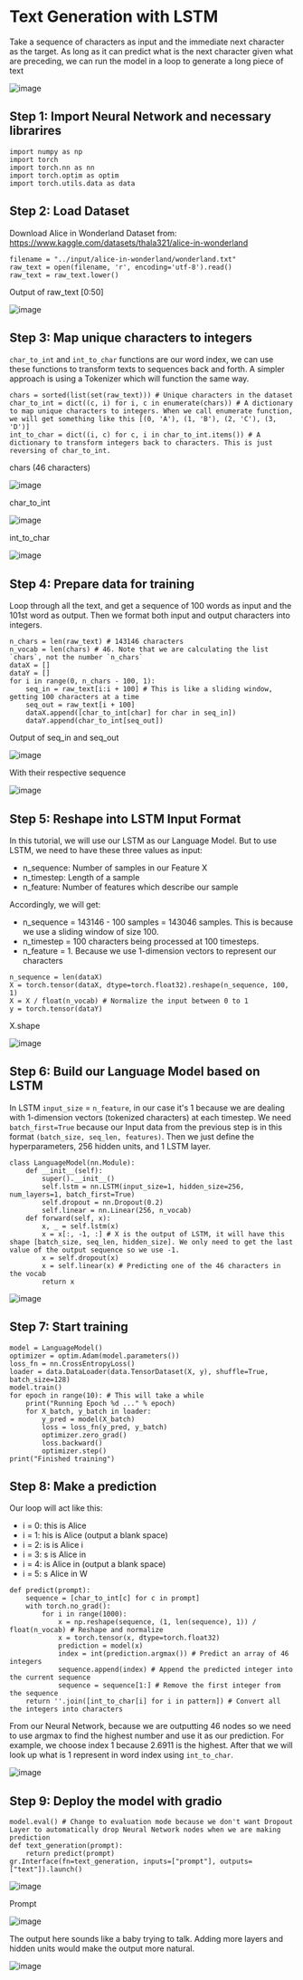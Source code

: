 # Text Generation with LSTM

Take a sequence of characters as input and the immediate next character as the target. As long as it can predict what is the next character given what are preceding, we can run the model in a loop to generate a long piece of text

![image](https://github.com/hughiephan/DPL/assets/16631121/8c8dcba1-2d21-41eb-97c8-0ac7ec05c10f)

## Step 1: Import Neural Network and necessary librarires
```
import numpy as np
import torch
import torch.nn as nn
import torch.optim as optim
import torch.utils.data as data
```

## Step 2: Load Dataset
Download Alice in Wonderland Dataset from: https://www.kaggle.com/datasets/thala321/alice-in-wonderland

```
filename = "../input/alice-in-wonderland/wonderland.txt"
raw_text = open(filename, 'r', encoding='utf-8').read()
raw_text = raw_text.lower()
```

Output of raw_text [0:50]

![image](https://github.com/hughiephan/DPL/assets/16631121/7a420ef1-3395-4fa7-bb81-2817161cbd52)

## Step 3: Map unique characters to integers
`char_to_int` and `int_to_char` functions are our word index, we can use these functions to transform texts to sequences back and forth. A simpler approach is using a Tokenizer which will function the same way.

```
chars = sorted(list(set(raw_text))) # Unique characters in the dataset
char_to_int = dict((c, i) for i, c in enumerate(chars)) # A dictionary to map unique characters to integers. When we call enumerate function, we will get something like this [(0, 'A'), (1, 'B'), (2, 'C'), (3, 'D')]
int_to_char = dict((i, c) for c, i in char_to_int.items()) # A dictionary to transform integers back to characters. This is just reversing of char_to_int.
```

chars (46 characters)

![image](https://github.com/hughiephan/DPL/assets/16631121/25d54010-ccc6-4e42-a2a6-669cfef57c5c)

char_to_int

![image](https://github.com/hughiephan/DPL/assets/16631121/db4f7e07-eb25-4242-afee-88113fd216c5)

int_to_char

![image](https://github.com/hughiephan/DPL/assets/16631121/d0fd86fb-1c5c-43f7-a7bc-354be8fe9705)

## Step 4: Prepare data for training 

Loop through all the text, and get a sequence of 100 words as input and the 101st word as output. Then we format both input and output characters into integers.

```
n_chars = len(raw_text) # 143146 characters
n_vocab = len(chars) # 46. Note that we are calculating the list `chars`, not the number `n_chars`
dataX = []
dataY = []
for i in range(0, n_chars - 100, 1):
    seq_in = raw_text[i:i + 100] # This is like a sliding window, getting 100 characters at a time
    seq_out = raw_text[i + 100]
    dataX.append([char_to_int[char] for char in seq_in])
    dataY.append(char_to_int[seq_out])
```

Output of seq_in and seq_out

![image](https://github.com/hughiephan/DPL/assets/16631121/d26de4c5-e585-4e39-ab99-9e31c6b8a2a6)

With their respective sequence 

![image](https://github.com/hughiephan/DPL/assets/16631121/d73ec2da-4d6c-40ef-ad99-176aa6581d67)

## Step 5: Reshape into LSTM Input Format

In this tutorial, we will use our LSTM as our Language Model. But to use LSTM, we need to have these three values as input:
- n_sequence: Number of samples in our Feature X
- n_timestep: Length of a sample
- n_feature: Number of features which describe our sample

Accordingly, we will get:
- n_sequence = 143146 - 100 samples = 143046 samples. This is because we use a sliding window of size 100.
- n_timestep = 100 characters being processed at 100 timesteps.
- n_feature = 1. Because we use 1-dimension vectors to represent our characters

```
n_sequence = len(dataX)
X = torch.tensor(dataX, dtype=torch.float32).reshape(n_sequence, 100, 1)
X = X / float(n_vocab) # Normalize the input between 0 to 1
y = torch.tensor(dataY)
```

X.shape

![image](https://github.com/hughiephan/DPL/assets/16631121/84703a36-b2c9-4b43-94d3-aa2e1f9297df)

## Step 6: Build our Language Model based on LSTM

In LSTM `input_size` = `n_feature`, in our case it's 1 because we are dealing with 1-dimension vectors (tokenized characters) at each timestep. We need `batch_first=True` because our Input data from the previous step is in this format `(batch_size, seq_len, features)`. Then we just define the hyperparameters, 256 hidden units, and 1 LSTM layer.

```
class LanguageModel(nn.Module):
    def __init__(self):
        super().__init__()
        self.lstm = nn.LSTM(input_size=1, hidden_size=256, num_layers=1, batch_first=True) 
        self.dropout = nn.Dropout(0.2)
        self.linear = nn.Linear(256, n_vocab)
    def forward(self, x):
        x, _ = self.lstm(x)
        x = x[:, -1, :] # X is the output of LSTM, it will have this shape [batch_size, seq_len, hidden_size]. We only need to get the last value of the output sequence so we use -1.
        x = self.dropout(x)
        x = self.linear(x) # Predicting one of the 46 characters in the vocab
        return x
```

![image](https://github.com/hughiephan/DPL/assets/16631121/0985737b-4c56-4c61-a66a-8c39b9334e92)

## Step 7: Start training
```
model = LanguageModel()
optimizer = optim.Adam(model.parameters())
loss_fn = nn.CrossEntropyLoss()
loader = data.DataLoader(data.TensorDataset(X, y), shuffle=True, batch_size=128)
model.train()
for epoch in range(10): # This will take a while
    print("Running Epoch %d ..." % epoch)
    for X_batch, y_batch in loader:
        y_pred = model(X_batch)
        loss = loss_fn(y_pred, y_batch)
        optimizer.zero_grad()
        loss.backward()
        optimizer.step()
print("Finished training")
```

## Step 8: Make a prediction 

Our loop will act like this:
- i = 0: this is Alice
- i = 1: his is Alice (output a blank space)
- i = 2: is is Alice i
- i = 3: s is Alice in
- i = 4: is Alice in (output a blank space)
- i = 5: s Alice in W

```
def predict(prompt):
    sequence = [char_to_int[c] for c in prompt]
    with torch.no_grad():
        for i in range(1000):
            x = np.reshape(sequence, (1, len(sequence), 1)) / float(n_vocab) # Reshape and normalize
            x = torch.tensor(x, dtype=torch.float32)
            prediction = model(x)
            index = int(prediction.argmax()) # Predict an array of 46 integers
            sequence.append(index) # Append the predicted integer into the current sequence
            sequence = sequence[1:] # Remove the first integer from the sequence 
    return ''.join([int_to_char[i] for i in pattern]) # Convert all the integers into characters
```

From our Neural Network, because we are outputting 46 nodes so we need to use argmax to find the highest number and use it as our prediction. For example, we choose index 1 because 2.6911 is the highest. After that we will look up what is 1 represent in word index using `int_to_char`. 

![image](https://github.com/hughiephan/DPL/assets/16631121/34c59c6b-6e53-4d3b-8bc8-cc6872e59f5e)

## Step 9: Deploy the model with gradio

```
model.eval() # Change to evaluation mode because we don't want Dropout Layer to automatically drop Neural Network nodes when we are making prediction
def text_generation(prompt):
    return predict(prompt)
gr.Interface(fn=text_generation, inputs=["prompt"], outputs=["text"]).launch()
```

![image](https://github.com/hughiephan/DPL/assets/16631121/d3bce2ea-fa3d-4ca1-ba9f-fd8e4ff3bbf8)

Prompt

![image](https://github.com/hughiephan/DPL/assets/16631121/97e254b7-88f9-4da9-8269-4c2068799fe4)

The output here sounds like a baby trying to talk. Adding more layers and hidden units would make the output more natural.

![image](https://github.com/hughiephan/DPL/assets/16631121/de95b7f7-8602-4b10-9844-8e7f041f179b)

